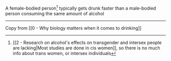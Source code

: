 A female-bodied person[^1] typically gets drunk faster than a male-bodied person consuming the same amount of alcohol

[^1]: [[2 - Research on alcohol's effects on transgender and intersex people are lacking|Most studies are done in cis women]], so there is no much info about trans women, or intersex individuals

---

Copy from [[0 - Why biology matters when it comes to drinking]]